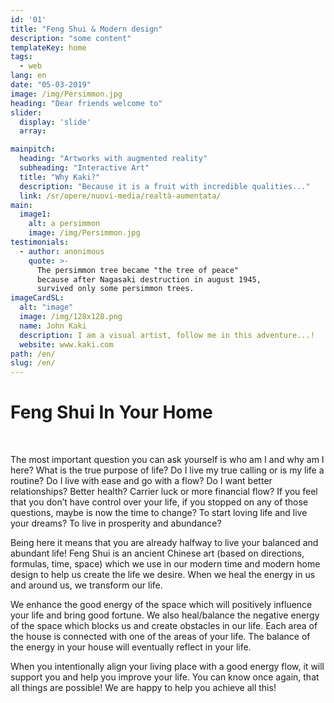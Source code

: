 ```yaml
---
id: '01'
title: "Feng Shui & Modern design"
description: "some content"
templateKey: home
tags:
  - web
lang: en
date: "05-03-2019"
image: /img/Persimmon.jpg
heading: "Dear friends welcome to"
slider:
  display: 'slide'
  array:

mainpitch:
  heading: "Artworks with augmented reality"
  subheading: "Interactive Art"
  title: "Why Kaki?"
  description: "Because it is a fruit with incredible qualities..."
  link: /sr/opere/nuovi-media/realtà-aumentata/
main:
  image1:
    alt: a persimmon
    image: /img/Persimmon.jpg
testimonials:
  - author: anonimous
    quote: >-
      The persimmon tree became "the tree of peace"
      because after Nagasaki destruction in august 1945,
      survived only some persimmon trees.
imageCardSL:
  alt: "image"
  image: /img/128x128.png
  name: John Kaki
  description: I am a visual artist, follow me in this adventure...!
  website: www.kaki.com
path: /en/
slug: /en/
---
```


# Feng Shui In Your Home
<br>

The most important question you can ask yourself is who am I and why am I here? What is the true purpose of life? Do I live my true calling or is my life a routine? Do I live with ease and go with a flow? Do I want better relationships? Better health? Carrier luck or more financial flow?
If you feel that you don’t have control over your life, if you stopped on any of those questions, maybe is now the time to change? To start loving life and live your dreams? To live in prosperity and abundance?

Being here it means that you are already halfway to live your balanced and abundant life!
Feng Shui is an ancient Chinese art (based on directions, formulas, time, space) which we use in our modern time and modern home design to help us create the life we desire. When we heal the energy in us and around us, we transform our life.

We enhance the good energy of the space which will positively influence your life and bring good fortune. We also heal/balance the negative energy of the space which blocks us and create obstacles in our life. Each area of the house is connected with one of the areas of your life. The balance of the energy in your house will eventually reflect in your life.

When you intentionally align your living place with a good energy flow, it will support you and help you improve your life. You can know once again, that all things are possible! We are happy to help you achieve all this!
